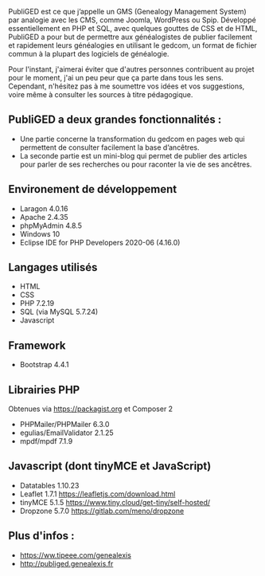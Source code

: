 PubliGED est ce que j’appelle un GMS (Genealogy Management System) par analogie avec les CMS, comme Joomla, WordPress ou Spip. Développé essentiellement en PHP et SQL, avec quelques gouttes de CSS et de HTML, PubliGED a pour but de permettre aux généalogistes de publier facilement et rapidement leurs généalogies en utilisant le gedcom, un format de fichier commun à la plupart des logiciels de généalogie.

Pour l'instant, j'aimerai éviter que d'autres personnes contribuent au projet pour le moment, j'ai un peu peur que ça parte dans tous les sens. Cependant, n'hésitez pas à me soumettre vos idées et vos suggestions, voire même à consulter les sources à titre pédagogique.

PubliGED a deux grandes fonctionnalités :
-----------------------------------------

- Une partie concerne la transformation du gedcom en pages web qui permettent de consulter facilement la base d’ancêtres.
- La seconde partie est un mini-blog qui permet de publier des articles pour parler de ses recherches ou pour raconter la vie de ses ancêtres.

Environement de développement
-----------------------------

- Laragon 4.0.16
- Apache 2.4.35
- phpMyAdmin 4.8.5
- Windows 10
- Eclipse IDE for PHP Developers 2020-06 (4.16.0)

Langages utilisés
-----------------

- HTML
- CSS
- PHP 7.2.19
- SQL (via MySQL 5.7.24)
- Javascript

Framework
---------

- Bootstrap 4.4.1

Librairies PHP
--------------

Obtenues via https://packagist.org et Composer 2

- PHPMailer/PHPMailer 6.3.0
- egulias/EmailValidator 2.1.25
- mpdf/mpdf 7.1.9

Javascript (dont tinyMCE et JavaScript)
---------------------------------------

- Datatables 1.10.23
- Leaflet 1.7.1
https://leafletjs.com/download.html
- tinyMCE 5.1.5
https://www.tiny.cloud/get-tiny/self-hosted/
- Dropzone 5.7.0
https://gitlab.com/meno/dropzone

Plus d'infos : 
--------------

- https://ww.tipeee.com/genealexis
- http://publiged.genealexis.fr